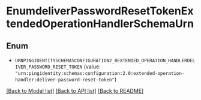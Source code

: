 # EnumdeliverPasswordResetTokenExtendedOperationHandlerSchemaUrn

## Enum


* `URNPINGIDENTITYSCHEMASCONFIGURATION2_0EXTENDED_OPERATION_HANDLERDELIVER_PASSWORD_RESET_TOKEN` (value: `"urn:pingidentity:schemas:configuration:2.0:extended-operation-handler:deliver-password-reset-token"`)


[[Back to Model list]](../README.md#documentation-for-models) [[Back to API list]](../README.md#documentation-for-api-endpoints) [[Back to README]](../README.md)


